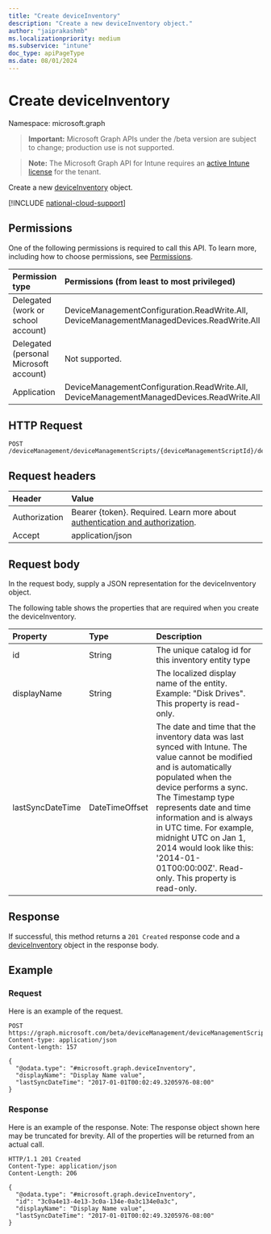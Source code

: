 ```yaml
---
title: "Create deviceInventory"
description: "Create a new deviceInventory object."
author: "jaiprakashmb"
ms.localizationpriority: medium
ms.subservice: "intune"
doc_type: apiPageType
ms.date: 08/01/2024
---
```


# Create deviceInventory

Namespace: microsoft.graph

> **Important:** Microsoft Graph APIs under the /beta version are subject to change; production use is not supported.

> **Note:** The Microsoft Graph API for Intune requires an [active Intune license](https://go.microsoft.com/fwlink/?linkid=839381) for the tenant.

Create a new [deviceInventory](../resources/intune-devices-deviceinventory.md) object.

[!INCLUDE [national-cloud-support](../../includes/all-clouds.md)]

## Permissions
One of the following permissions is required to call this API. To learn more, including how to choose permissions, see [Permissions](/graph/permissions-reference).

|Permission type|Permissions (from least to most privileged)|
|:---|:---|
|Delegated (work or school account)|DeviceManagementConfiguration.ReadWrite.All, DeviceManagementManagedDevices.ReadWrite.All|
|Delegated (personal Microsoft account)|Not supported.|
|Application|DeviceManagementConfiguration.ReadWrite.All, DeviceManagementManagedDevices.ReadWrite.All|

## HTTP Request
<!-- {
  "blockType": "ignored"
}
-->
``` http
POST /deviceManagement/deviceManagementScripts/{deviceManagementScriptId}/deviceRunStates/{deviceManagementScriptDeviceStateId}/managedDevice/deviceInventories
```

## Request headers
|Header|Value|
|:---|:---|
|Authorization|Bearer {token}. Required. Learn more about [authentication and authorization](/graph/auth/auth-concepts).|
|Accept|application/json|

## Request body
In the request body, supply a JSON representation for the deviceInventory object.

The following table shows the properties that are required when you create the deviceInventory.

|Property|Type|Description|
|:---|:---|:---|
|id|String|The unique catalog id for this inventory entity type|
|displayName|String|The localized display name of the entity. Example: "Disk Drives". This property is read-only.|
|lastSyncDateTime|DateTimeOffset|The date and time that the inventory data was last synced with Intune. The value cannot be modified and is automatically populated when the device performs a sync. The Timestamp type represents date and time information and is always in UTC time. For example, midnight UTC on Jan 1, 2014 would look like this: '2014-01-01T00:00:00Z'. Read-only. This property is read-only.|



## Response
If successful, this method returns a `201 Created` response code and a [deviceInventory](../resources/intune-devices-deviceinventory.md) object in the response body.

## Example

### Request
Here is an example of the request.
``` http
POST https://graph.microsoft.com/beta/deviceManagement/deviceManagementScripts/{deviceManagementScriptId}/deviceRunStates/{deviceManagementScriptDeviceStateId}/managedDevice/deviceInventories
Content-type: application/json
Content-length: 157

{
  "@odata.type": "#microsoft.graph.deviceInventory",
  "displayName": "Display Name value",
  "lastSyncDateTime": "2017-01-01T00:02:49.3205976-08:00"
}
```

### Response
Here is an example of the response. Note: The response object shown here may be truncated for brevity. All of the properties will be returned from an actual call.
``` http
HTTP/1.1 201 Created
Content-Type: application/json
Content-Length: 206

{
  "@odata.type": "#microsoft.graph.deviceInventory",
  "id": "3c0a4e13-4e13-3c0a-134e-0a3c134e0a3c",
  "displayName": "Display Name value",
  "lastSyncDateTime": "2017-01-01T00:02:49.3205976-08:00"
}
```
